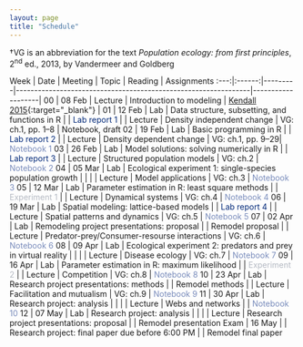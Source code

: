 ```yaml
---
layout: page
title: "Schedule"
---
```


<style>
.content {
  padding-top:    4rem;
  padding-bottom: 4rem;
}

@media (min-width: 48em) {
  .content {
    max-width: 50rem;
    margin-left: 20rem;
    margin-right: 2rem;
  }
}

@media (min-width: 64em) {
  .content {
    margin-left: 22rem;
    margin-right: 4rem;
  }
}
</style>

&#8224;VG is an abbreviation for the text *Population ecology: from first principles*, 2<sup>nd</sup> ed., 2013, by Vandermeer and Goldberg

Week |  Date  | Meeting |     Topic                                                      | Reading           | Assignments 
:---:|:------:|---------|----------------------------------------------------------------|-------------------|
00   | 08 Feb | Lecture | Introduction to modeling                                       | [Kendall 2015](http://onlinelibrary.wiley.com/doi/10.1890/14-2080.1/abstract){:target="_blank"} |
01   | 12 Feb |   Lab   | Data structure, subsetting, and functions in R                 |                   | <span style="color:#002878">Lab report 1</span>
     |        | Lecture | Density independent change                                     | VG: ch.1, pp. 1–8 | Notebook, draft
02   | 19 Feb |   Lab   | Basic programming in R                                         |                   | <span style="color:#002878">Lab report 2</span>
     |        | Lecture | Density dependent change                                       | VG: ch.1, pp. 9–29| <span style="color:#788bbb">Notebook 1</span>
03   | 26 Feb |   Lab   | Model solutions: solving numerically in R                      |                   | <span style="color:#002878">Lab report 3</span>
     |        | Lecture | Structured population models                                   | VG: ch.2          | <span style="color:#788bbb">Notebook 2</span>
04   | 05 Mar |   Lab   | Ecological experiment 1: single-species population growth      |                   |
     |        | Lecture | Model applications                                             | VG: ch.3          | <span style="color:#788bbb">Notebook 3</span>
05   | 12 Mar |   Lab   | Parameter estimation in R: least square methods                |                   | <span style="color:#b4b9c2">Experiment 1</span>
     |        | Lecture | Dynamical systems                                              | VG: ch.4          | <span style="color:#788bbb">Notebook 4</span>
06   | 19 Mar |   Lab   | Spatial modeling: lattice-based models                         |                   | <span style="color:#002878">Lab report 4</span>
     |        | Lecture | Spatial patterns and dynamics                                  | VG: ch.5          | <span style="color:#788bbb">Notebook 5</span>
07   | 02 Apr |   Lab   | Remodeling project presentations: proposal                     |                   | Remodel proposal
     |        | Lecture | Predator-prey/Consumer-resourse interactions                   | VG: ch.6          | <span style="color:#788bbb">Notebook 6</span>
08   | 09 Apr |   Lab   | Ecological experiment 2: predators and prey in virtual reality |                   |
     |        | Lecture | Disease ecology		           	                             | VG: ch.7          | <span style="color:#788bbb">Notebook 7</span>
09   | 16 Apr |   Lab   | Parameter estimation in R: maximum likelihood                  |                   | <span style="color:#b4b9c2">Experiment 2</span>
     |        | Lecture | Competition  				                                     | VG: ch.8          | <span style="color:#788bbb">Notebook 8</span>
10   | 23 Apr |   Lab   | Research project presentations: methods                        |                   | Remodel methods
     |        | Lecture | Facilitation and mutualism                                     | VG: ch.9          | <span style="color:#788bbb">Notebook 9</span>
11   | 30 Apr |   Lab   | Research project: analysis                                     |                   |
     |        | Lecture | Webs and networks                        		                 |                   | <span style="color:#788bbb">Notebook 10</span>
12   | 07 May |   Lab   | Research project: analysis                                     |                   |
     |        | Lecture | Research project presentations: proposal                       |                   | Remodel presentation
Exam | 16 May |         | Research project: final paper due before 6:00 PM               |                   | Remodel final paper